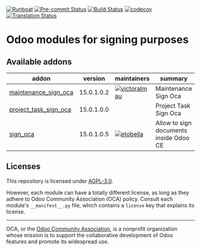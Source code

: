 
[![Runboat](https://img.shields.io/badge/runboat-Try%20me-875A7B.png)](https://runboat.odoo-community.org/builds?repo=OCA/sign&target_branch=15.0)
[![Pre-commit Status](https://github.com/OCA/sign/actions/workflows/pre-commit.yml/badge.svg?branch=15.0)](https://github.com/OCA/sign/actions/workflows/pre-commit.yml?query=branch%3A15.0)
[![Build Status](https://github.com/OCA/sign/actions/workflows/test.yml/badge.svg?branch=15.0)](https://github.com/OCA/sign/actions/workflows/test.yml?query=branch%3A15.0)
[![codecov](https://codecov.io/gh/OCA/sign/branch/15.0/graph/badge.svg)](https://codecov.io/gh/OCA/sign)
[![Translation Status](https://translation.odoo-community.org/widgets/sign-15-0/-/svg-badge.svg)](https://translation.odoo-community.org/engage/sign-15-0/?utm_source=widget)

<!-- /!\ do not modify above this line -->

# Odoo modules for signing purposes



<!-- /!\ do not modify below this line -->

<!-- prettier-ignore-start -->

[//]: # (addons)

Available addons
----------------
addon | version | maintainers | summary
--- | --- | --- | ---
[maintenance_sign_oca](maintenance_sign_oca/) | 15.0.1.0.2 | [![victoralmau](https://github.com/victoralmau.png?size=30px)](https://github.com/victoralmau) | Maintenance Sign Oca
[project_task_sign_oca](project_task_sign_oca/) | 15.0.1.0.0 |  | Project Task Sign Oca
[sign_oca](sign_oca/) | 15.0.1.0.5 | [![etobella](https://github.com/etobella.png?size=30px)](https://github.com/etobella) | Allow to sign documents inside Odoo CE

[//]: # (end addons)

<!-- prettier-ignore-end -->

## Licenses

This repository is licensed under [AGPL-3.0](LICENSE).

However, each module can have a totally different license, as long as they adhere to Odoo Community Association (OCA)
policy. Consult each module's `__manifest__.py` file, which contains a `license` key
that explains its license.

----
OCA, or the [Odoo Community Association](http://odoo-community.org/), is a nonprofit
organization whose mission is to support the collaborative development of Odoo features
and promote its widespread use.
